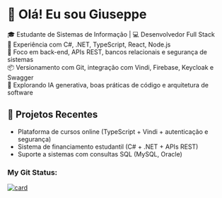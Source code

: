# 👋 Olá! Eu sou Giuseppe

🎓 Estudante de Sistemas de Informação | 💻 Desenvolvedor Full Stack  
🚀 Experiência com C#, .NET, TypeScript, React, Node.js  
🔐 Foco em back-end, APIs REST, bancos relacionais e segurança de sistemas  
📦 Versionamento com Git, integração com Vindi, Firebase, Keycloak e Swagger  
🧠 Explorando IA generativa, boas práticas de código e arquitetura de software

## 💼 Projetos Recentes
- Plataforma de cursos online (TypeScript + Vindi + autenticação e segurança)
- Sistema de financiamento estudantil (C# + .NET + APIs REST)
- Suporte a sistemas com consultas SQL (MySQL, Oracle)


<p></p>

<p></p>

<p></p>
<h3 align="left"> My Git Status: </h3>

[![card](https://github-readme-stats.vercel.app/api?username=giuseppeoliveira&theme=Synthwave&show_icons=true)](https://github.com/iuricode/) 
